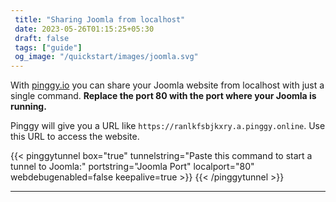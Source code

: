 ```yaml
---
 title: "Sharing Joomla from localhost" 
 date: 2023-05-26T01:15:25+05:30 
 draft: false 
 tags: ["guide"]
 og_image: "/quickstart/images/joomla.svg"
---
```


With [pinggy.io](https://pinggy.io) you can share your Joomla website from localhost with just a single command. **Replace the port 80 with the port where your Joomla is running.**

Pinggy will give you a URL like `https://ranlkfsbjkxry.a.pinggy.online`. Use this URL to access the website.

{{< pinggytunnel box="true" tunnelstring="Paste this command to start a tunnel to Joomla:" portstring="Joomla Port" localport="80" webdebugenabled=false keepalive=true >}}
{{< /pinggytunnel >}}

<hr>

